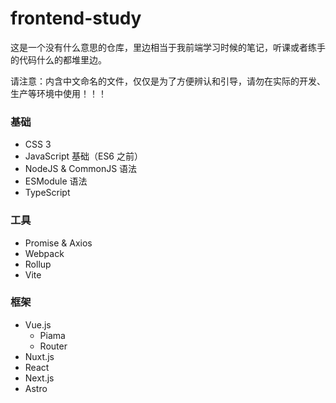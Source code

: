 # frontend-study
这是一个没有什么意思的仓库，里边相当于我前端学习时候的笔记，听课或者练手的代码什么的都堆里边。  
  
请注意：内含中文命名的文件，仅仅是为了方便辨认和引导，请勿在实际的开发、生产等环境中使用！！！

### 基础
* CSS 3
* JavaScript 基础（ES6 之前）
* NodeJS & CommonJS 语法
* ESModule 语法
* TypeScript

### 工具
* Promise & Axios
* Webpack
* Rollup
* Vite

### 框架
* Vue.js
  - Piama
  - Router
* Nuxt.js
* React
* Next.js
* Astro
